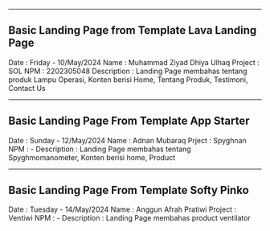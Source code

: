 ------
Basic Landing Page from Template Lava Landing Page
------

Date : Friday - 10/May/2024
Name : Muhammad Ziyad Dhiya Ulhaq
Project : SOL
NPM : 2202305048
Description : Landing Page membahas tentang produk Lampu Operasi, Konten berisi Home, Tentang Produk, Testimoni, Contact Us


------
Basic Landing Page From Template App Starter 
------

Date : Sunday - 12/May/2024
Name : Adnan Mubaraq
Prject : Spyghnan
NPM : -
Description : Landing Page membahas tentang Spyghmomanometer, Konten berisi home, Product

-----
Basic Landing Page From Template Softy Pinko
-----

Date : Tuesday - 14/May/2024
Name : Anggun Afrah Pratiwi
Project : Ventiwi
NPM : -
Description : Landing Page membahas product ventilator


